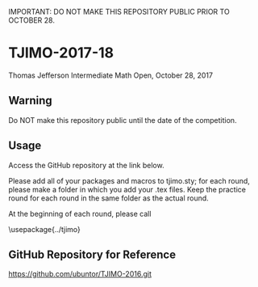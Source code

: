 IMPORTANT: DO NOT MAKE THIS REPOSITORY PUBLIC PRIOR TO OCTOBER 28.

# TJIMO-2017-18
Thomas Jefferson Intermediate Math Open, October 28, 2017

Warning
---
Do NOT make this repository public until the date of the competition.

Usage
---
Access the GitHub repository at the link below.

Please add all of your packages and macros to tjimo.sty; for each round,
please make a folder in which you add your .tex files. Keep the practice
round for each round in the same folder as the actual round.

At the beginning of each round, please call

\usepackage{../tjimo}

GitHub Repository for Reference
---
https://github.com/ubuntor/TJIMO-2016.git
